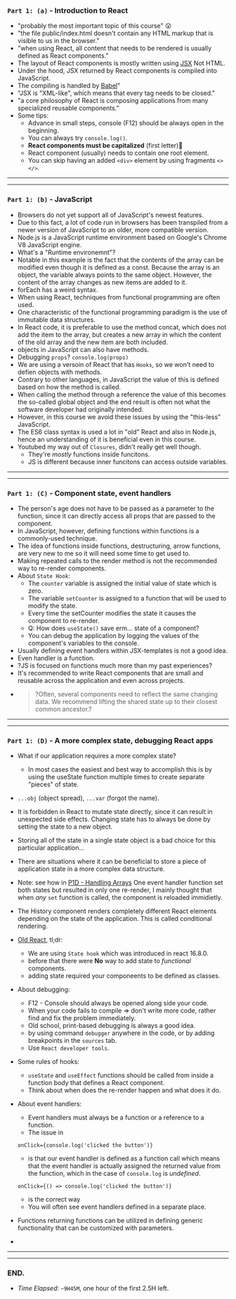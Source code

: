 ### `Part 1: (a)` - Introduction to React
* "probably the most important topic of this course" 😮
* "the file public/index.html doesn't contain any HTML markup that is visible to us in the browser."
* "when using React, all content that needs to be rendered is usually defined as React components."
* The layout of React components is mostly written using [JSX](https://reactjs.org/docs/introducing-jsx.html) Not HTML.
* Under the hood, JSX returned by React components is compiled into JavaScript.
* The compiling is handled by [Babel](https://babeljs.io/repl/)"
* "JSX is "XML-like", which means that every tag needs to be closed."
* "a core philosophy of React is composing applications from many specialized reusable components."
* Some tips:
  * Advance in small steps, console (F12) should be always open in the beginning.
  * You can always try `console.log()`.
  * **React components must be capitalized** (first letter)🤨
  * React component (usually) needs to contain one root element.
  * You can skip having an added `<div>` element by using fragments `<> </>`.
---
---
### `Part 1: (b)` - JavaScript
* Browsers do not yet support all of JavaScript's newest features.
* Due to this fact, a lot of code run in browsers has been transpiled from a newer version of JavaScript to an older, more compatible version.
* Node.js is a JavaScript runtime environment based on Google's Chrome V8 JavaScript engine.
* What's a "Runtime environemnt"?
* Notable in this example is the fact that the contents of the array can be modified even though it is defined as a const. Because the array is an object, the variable always points to the same object. However, the content of the array changes as new items are added to it.
* forEach has a weird syntax.
* When using React, techniques from functional programming are often used.
* One characteristic of the functional programming paradigm is the use of immutable data structures.
* In React code, it is preferable to use the method concat, which does not add the item to the array, but creates a new array in which the content of the old array and the new item are both included.
* objects in JavaScript can also have methods.
* Debugging `props`? `console.log(props)`
* We are using a versoin of React that has `Hooks`, so we won't need to defien objects with methods.
* Contrary to other languages, in JavaScript the value of this is defined based on how the method is called.
* When calling the method through a reference the value of this becomes the so-called global object and the end result is often not what the software developer had originally intended.
* However, in this course we avoid these issues by using the "this-less" JavaScript.
* The ES6 class syntax is used a lot in "old" React and also in Node.js, hence an understanding of it is beneficial even in this course.
* Youtubed my way out of `Closures`, didn't really get well though.
  * They're _mostly_ functions inside funcitons.
  * JS is different because inner funcitons can access outside variables.
---
---
### `Part 1: (C)` - Component state, event handlers
* The person's age does not have to be passed as a parameter to the function, since it can directly access all props that are passed to the component.
* In JavaScript, however, defining functions within functions is a commonly-used technique.
* The idea of functions inside functions, destructuring, arrow functions, are very new to me so it will need some time to get used to.
* Making repeated calls to the render method is not the recommended way to re-render components.
* About `State Hook`:
  * The `counter` variable is assigned the initial value of state which is zero.
  * The variable `setCounter` is assigned to a function that will be used to modify the state.
  * Every time the setCounter modifies the state it causes the component to re-render.
  * Q: How does `useState()` save erm... state of a component?
  * You can debug the application by logging the values of the component's variables to the console.
* Usually defining event handlers within JSX-templates is not a good idea.
* Even handler is a function.
* ?JS is focused on functions much more than my past experiences?
* It's recommended to write React components that are small and reusable across the application and even across projects.
* > ?Often, several components need to reflect the same changing data. We recommend lifting the shared state up to their closest common ancestor.?
---
---
### `Part 1: (D)` - A more complex state, debugging React apps
* What if our application requires a more complex state?
  * In most cases the easiest and best way to accomplish this is by using the useState function multiple times to create separate "pieces" of state.
* `...obj` (object spread), `...var` (forgot the name).
* It is forbidden in React to mutate state directly, since it can result in unexpected side effects. Changing state has to always be done by setting the state to a new object.
* Storing all of the state in a single state object is a bad choice for this particular application...
* There are situations where it can be beneficial to store a piece of application state in a more complex data structure.
* Note: see how in [P1D - Handling Arrays](https://fullstackopen.com/en/part1/a_more_complex_state_debugging_react_apps#handling-arrays) One event handler function set both states but resulted in only one re-render, I mainly thought that when *any* `set` function is called, the component is reloaded immidietly.
* The History component renders completely different React elements depending on the state of the application. This is called conditional rendering.
* [Old React](https://fullstackopen.com/en/part1/a_more_complex_state_debugging_react_apps#old-react), tl;dr:
  * We are using `State hook` which was introduced in react 16.8.0.
  * before that there were **No** way to add state to *functional* components.
  * adding state required your componeents to be defined as classes.
* About debugging:
  * F12 - Console should always be opened along side your code.
  * When your code fails to compile => don't write more code, rather find and fix the problem immediately.
  * Old school, print-based debugging is always a good idea.
  * by using command `debugger` anywhere in the code, or by adding breakpoints in the `sources` tab.
  * Use `React developer tools`.
* Some rules of hooks:
  * `useState` and `useEffect` functions should be called from inside a function body that defines a React component.
  * Think about when does the re-render happen and what does it do.
* About event handlers:
  * Event handlers must always be a function or a reference to a function.
  * The issue in 
  ```JS
  onClick={console.log('clicked the button')}
  ``` 
  * is that our event handler is defined as a function call which means that the event handler is actually assigned the returned value from the function, which in the case of `console.log` is *undefined*.
   
  ```JS
  onClick={() => console.log('clicked the button')}
  ``` 
  * is the correct way
  * You will often see event handlers defined in a separate place.
* Functions returning functions can be utilized in defining generic functionality that can be customized with parameters. 
*  
---
---
### END.
* *Time Elapsed:* `~9H45M`, one hour of the first 2.5H left.
